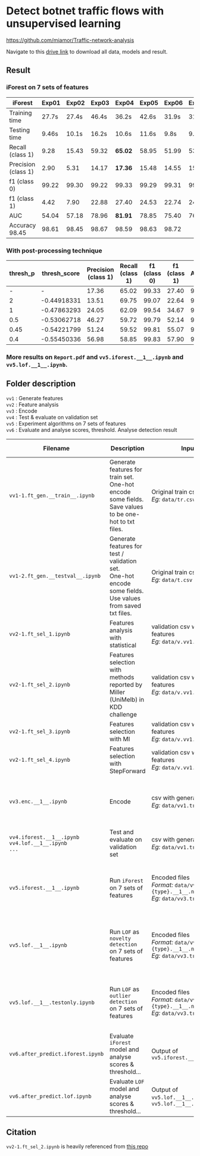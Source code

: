 # Detect botnet traffic flows with unsupervised learning  

<https://github.com/miamor/Traffic-network-analysis>  

Navigate to this [drive link](https://drive.google.com/drive/folders/1HZu0VzbrEZIaZX8ZAyUpsbnkt_p4wjVN?usp=share_link) to download all data, models and result.   


## Result
### iForest on 7 sets of features
| iForest |	Exp01 |	Exp02 |	Exp03 |	Exp04 |	Exp05 |	Exp06 |	Exp07 |
--- | --- | --- | --- | --- | --- | --- | --- | 
| Training time |	27.7s |	27.4s |	46.4s |	36.2s |	42.6s |	31.9s |	31.1s |
| Testing time |	9.46s |	10.1s |	16.2s |	10.6s |	11.6s |	9.8s |	9.16s |
| Recall (class 1) |	9.28 |	15.43 |	59.32 |	**65.02** |	58.95 |	51.99 |	53.58 |
| Precision (class 1) |	2.90 |	5.31 |	14.17 |	**17.36** |	15.48 |	14.55 |	15.87 |
| f1 (class 0) |	99.22 |	99.30 |	99.22 |	99.33 |	99.29 |	99.31 |	99.35 |
| f1 (class 1) |	4.42 |	7.90 |	22.88 |	27.40 |	24.53 |	22.74 |	24.49 |
| AUC |	54.04 |	57.18 |	78.96 |	**81.91** |	78.85 |	75.40 |	76.24 |
| Accuracy	98.45 |	98.61 |	98.45 |	98.67 |	98.59 |	98.63 |	98.72 |

### With post-processing technique
| thresh_p |	thresh_score |	Precision (class 1) |	Recall (class 1) |	f1 (class 0) |	f1 (class 1) |	Accuracy |	AUC |
--- | --- | --- | --- | --- | --- | --- | --- | 
| - |	- |	17.36 |	65.02 |	99.33 |	27.40 |	98.67 |	81.91 |
| 2 |	-0.44918331 |	13.51 |	69.75 |	99.07 |	22.64 |	98.15 |	**84.01** |
| 1 |	-0.47863293 |	24.05 |	62.09 |	99.54 |	34.67 |	99.09 |	80.66 |
| 0.5 |	-0.53062718 |	46.27 |	59.72 |	99.79 |	52.14 |	99.58 |	79.73 |
| 0.45 |	-0.54221799 |	51.24 |	59.52 |	99.81 |	55.07 |	99.62 |	79.65 |
| 0.4 |	-0.55450336 |	56.98 |	58.85 |	99.83 |	57.90 |	99.67 |	79.34 |

### More results on `Report.pdf` and `vv5.iforest.__1__.ipynb` and `vv5.lof.__1__.ipynb`.

## Folder description
`vv1` : Generate features  
`vv2` : Feature analysis  
`vv3` : Encode  
`vv4` : Test & evaluate on validation set  
`vv5` : Experiment algorithms on 7 sets of features  
`vv6` : Evaluate and analyse scores, threshold. Analyse detection result  


| Filename | Description | Input file | Output file | Variables to be modified |
|---|---|---|---|---|
| `vv1-1.ft_gen.__train__.ipynb` | Generate features for train set. <br>One-hot encode some fields. Save values to be one-hot to txt files. | Original train csv <br>*Eg:* `data/tr.csv` | csv file with generated features <br>*Format:* `data/{set}.vv1.csv` <br>*Eg:* `data/tr.vv1.csv` | `dt` |
| `vv1-2.ft_gen.__testval__.ipynb` | Generate features for test / validation set. <br>One-hot encode some fields. Use values from saved txt files. | Original train csv <br>*Eg:* `data/t.csv` | csv file with generated features <br>*Format:* `data/{set}.vv1.csv` <br>*Eg:* `data/t.vv1.csv` | `dt` |
| `vv2-1.ft_sel_1.ipynb` | Features analysis with statistical | validation csv with generated features <br>*Eg:* `data/v.vv1.csv` |  |  |
| `vv2-1.ft_sel_2.ipynb` | Features selection with methods reported by Miller (UniMelb) in KDD challenge | validation csv with generated features <br>*Eg:* `data/v.vv1.csv` |  |  |
| `vv2-1.ft_sel_3.ipynb` | Features selection with MI | validation csv with generated features <br>*Eg:* `data/v.vv1.csv` |  |  |
| `vv2-1.ft_sel_4.ipynb` | Features selection with StepForward | validation csv with generated features <br>*Eg:* `data/v.vv1.csv` |  |  |
| `vv3.enc.__1__.ipynb` | Encode | csv with generated features <br>*Eg:* `data/vv1.tr.csv` | Encoded files <br>*Format:*<br>`data/vv3.{set}.{type}.__1__.npy` <br>*Eg:*<br>`data/vv3.tr.X.__1__.npy`,<br>`data/vv3.t.y.__1__.npy`,<br>`...` |  |
| `vv4.iforest.__1__.ipynb`<br>`vv4.lof.__1__.ipynb`<br>`...` | Test and evaluate on validation set | csv with generated features <br>*Eg:* `data/vv1.tr.csv` |  |  |
| `vv5.iforest.__1__.ipynb` | Run `iForest` on 7 sets of features | Encoded files <br>*Format:* `data/vv3.{set}.{type}.__1__.npy` <br>*Eg:* `data/vv3.tr.X.__1__.npy` | Model, features used, X used, ... <br>*Format:*<br>`result/vv5.__1__.{model_name}.{expname}.__{ra}__.{outtype}.{ext}` <br>*Eg:*<br>`result/vv5.__1__.iforest.exp04_play.__81.91__.model.pkl`,<br>`result/vv5.__1__.iforest.exp04_play.__81.91__.data.t.X.npy`,<br>`...` |  |
| `vv5.lof.__1__.ipynb` | Run `LOF` as `novelty detection` on 7 sets of features | Encoded files <br>*Format:* `data/vv3.{set}.{type}.__1__.npy` <br>*Eg:* `data/vv3.tr.X.__1__.npy` | Model, features used, X used, ... <br>*Format:*<br>`result/vv5.__1__.{model_name}.{expname}.__{ra}__.{outtype}.{ext}` <br>*Eg:*<br>`result/vv5.__1__.lof.exp05_mi1.__78.40__.model.pkl`,<br>`result/vv5.__1__.lof.exp05_mi1.__78.40__.data.t.X.npy`,<br>`...` |  |
| `vv5.lof.__1__.testonly.ipynb` | Run `LOF` as `outlier detection` on 7 sets of features | Encoded files <br>*Format:* `data/vv3.{set}.{type}.__1__.npy` <br>*Eg:* `data/vv3.tr.X.__1__.npy` | Model, features used, X used, ... <br>*Format:*<br>`result/vv5.__1__.{model_name}.{expname}.__{ra}__.{outtype}.{ext}` <br>*Eg:*<br>`result/vv5.__1__.lof.exp05_mi1.__78.40__.model.pkl`,<br>`result/vv5.__1__.lof.exp05_mi1.__78.40__.data.t.X.npy`,<br>`...` |  |
| `vv6.after_predict.iforest.ipynb` | Evaluate `iForest` model and analyse scores & threshold... | Output of `vv5.iforest.__1__.ipynb` |  | `expname = 'exp04_play'`<br>`ra = '81.91'`<br>`model_name = 'iforest'` |
| `vv6.after_predict.lof.ipynb` | Evaluate `LOF` model and analyse scores & threshold... | Output of `vv5.lof.__1__.ipynb` or `vv5.lof.__1__.testonly.ipynb` |  | `expname = 'exp05_mi1'`<br>`ra = '78.40'`<br>`model_name = 'lof'` |


## Citation
`vv2-1.ft_sel_2.ipynb` is heavily referenced from [this repo](https://github.com/solegalli/feature-selection-for-machine-learning)
